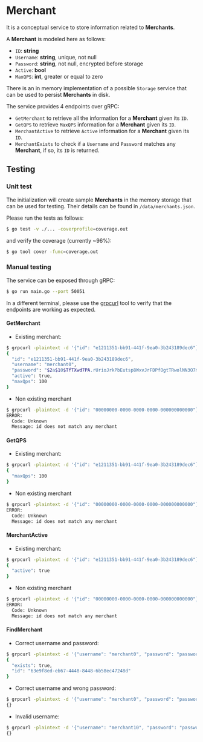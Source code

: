 # Merchant

It is a conceptual service to store information related to **Merchants**.

A **Merchant** is modeled here as follows:

- `ID`:       **string**
- `Username`: **string**, unique, not null
- `Password`: **string**, not null, encrypted before storage
- `Active`:   **bool**
- `MaxQPS`:   **int**, greater or equal to zero

There is an in memory implementation of a possible `Storage` service that can be used to persist **Merchants** in disk.

The service provides 4 endpoints over gRPC:

- `GetMerchant` to retrieve all the information for a **Merchant** given its `ID`.
- `GetQPS` to retrieve `MaxQPS` information for a **Merchant** given its `ID`.
- `MerchantActive` to retrieve `Active` information for a **Merchant** given its `ID`.
- `MerchantExists` to check if a `Username` and `Password` matches any **Merchant**, if so, its `ID` is returned.

## Testing

### Unit test

The initialization will create sample **Merchants** in the memory storage that can be used for testing. Their details can be found in `/data/merchants.json`.

Please run the tests as follows:

```bash
$ go test -v ./... -coverprofile=coverage.out
```

and verify the coverage (currently ~96%):

```bash
$ go tool cover -func=coverage.out
```

### Manual testing

The service can be exposed through gRPC:

```bash
$ go run main.go --port 50051
```

In a different terminal, please use the [grpcurl](https://github.com/fullstorydev/grpcurl) tool to verify that the endpoints are working as expected.

#### GetMerchant

- Existing merchant:

```bash
$ grpcurl -plaintext -d '{"id": "e1211351-bb91-441f-9ea0-3b243189dec6"}' "[::1]:50051" merchant.MerchantService/GetMerchant | jq .
{
  "id": "e1211351-bb91-441f-9ea0-3b243189dec6",
  "username": "merchant0",
  "password": "$2a$10$TfTXwd7PA.rUrioJrkPbEutsp8WxvJrFDPfOgtTRwolNN3O7m0zKS",
  "active": true,
  "maxQps": 100
}
```

- Non existing merchant

```bash
$ grpcurl -plaintext -d '{"id": "00000000-0000-0000-0000-000000000000"}' "[::1]:50051" merchant.MerchantService/GetMerchant | jq .
ERROR:
  Code: Unknown
  Message: id does not match any merchant
```

#### GetQPS

- Existing merchant:

```bash
$ grpcurl -plaintext -d '{"id": "e1211351-bb91-441f-9ea0-3b243189dec6"}' "[::1]:50051" merchant.MerchantService/GetQPS | jq .
{
  "maxQps": 100
}
```

- Non existing merchant

```bash
$ grpcurl -plaintext -d '{"id": "00000000-0000-0000-0000-000000000000"}' "[::1]:50051" merchant.MerchantService/GetQPS | jq .
ERROR:
  Code: Unknown
  Message: id does not match any merchant
```

#### MerchantActive

- Existing merchant:

```bash
$ grpcurl -plaintext -d '{"id": "e1211351-bb91-441f-9ea0-3b243189dec6"}' "[::1]:50051" merchant.MerchantService/MerchantActive | jq .
{
  "active": true
}
```

- Non existing merchant

```bash
$ grpcurl -plaintext -d '{"id": "00000000-0000-0000-0000-000000000000"}' "[::1]:50051" merchant.MerchantService/MerchantActive | jq .
ERROR:
  Code: Unknown
  Message: id does not match any merchant
```

#### FindMerchant

- Correct username and password:

```bash
$ grpcurl -plaintext -d '{"username": "merchant0", "password": "password0"}' "[::1]:50051" merchant.MerchantService/FindMerchant | jq .
{
  "exists": true,
  "id": "63e9f8ed-eb67-4448-8448-6b58ec47248d"
}
```

- Correct username and wrong password:

```bash
$ grpcurl -plaintext -d '{"username": "merchant0", "password": "password0000"}' "[::1]:50051" merchant.MerchantService/FindMerchant | jq .
{}
```

- Invalid username:

```bash
$ grpcurl -plaintext -d '{"username": "merchant10", "password": "password0000"}' "[::1]:50051" merchant.MerchantService/FindMerchant | jq .
{}
```
